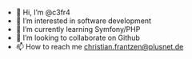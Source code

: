 - 👋 Hi, I’m @c3fr4
- 👀 I’m interested in software development
- 🌱 I’m currently learning Symfony/PHP
- 💞️ I’m looking to collaborate on Github
- 📫 How to reach me christian.frantzen@plusnet.de

<!---
c3fr4/c3fr4 is a ✨ special ✨ repository because its `README.md` (this file) appears on your GitHub profile.
You can click the Preview link to take a look at your changes.
--->
